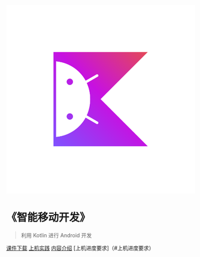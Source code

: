 <!-- _coverpage.md -->

![logo](kotlin-hero.svg)

# 《智能移动开发》

> 利用 Kotlin 进行 Android 开发

[课件下载](https://github.com/walkman617/AndroidDevKotlin)
[上机实践](https://g.co/android/student)
[内容介绍](#内容介绍)
[上机进度要求]（#上机进度要求）